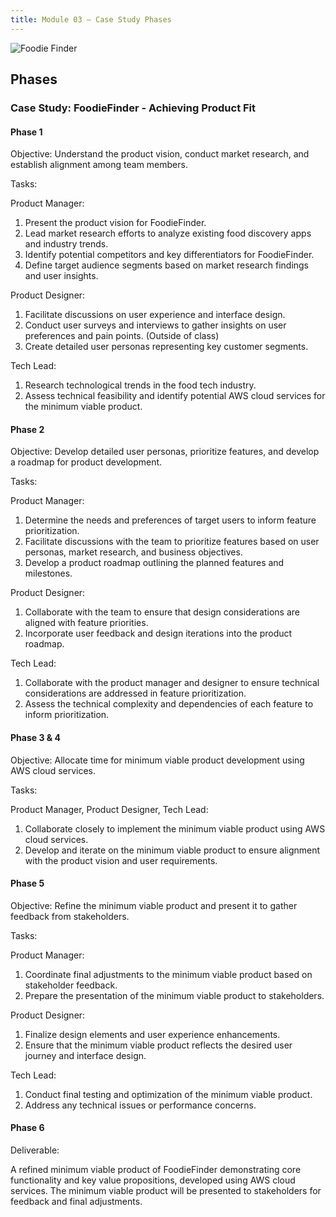```yaml
---
title: Module 03 — Case Study Phases
---
```


![Foodie Finder]({{URLROOT}}/shared/img/foodie-finder.jpg)

## Phases

### Case Study: FoodieFinder - Achieving Product Fit

#### Phase 1

Objective: Understand the product vision, conduct market research, and establish alignment among team members.

Tasks:

Product Manager:

1.  Present the product vision for FoodieFinder.
2.  Lead market research efforts to analyze existing food discovery apps and industry trends.
3.  Identify potential competitors and key differentiators for FoodieFinder.
4.  Define target audience segments based on market research findings and user insights.

Product Designer:

1.  Facilitate discussions on user experience and interface design.
2.  Conduct user surveys and interviews to gather insights on user preferences and pain points. (Outside of class)
3.  Create detailed user personas representing key customer segments.

Tech Lead:

1.  Research technological trends in the food tech industry.
2.  Assess technical feasibility and identify potential AWS cloud services for the minimum viable product.

#### Phase 2

Objective: Develop detailed user personas, prioritize features, and develop a roadmap for product development.

Tasks:

Product Manager:

1.  Determine the needs and preferences of target users to inform feature prioritization.
2.  Facilitate discussions with the team to prioritize features based on user personas, market research, and business objectives.
3.  Develop a product roadmap outlining the planned features and milestones.

Product Designer:

1.  Collaborate with the team to ensure that design considerations are aligned with feature priorities.
2.  Incorporate user feedback and design iterations into the product roadmap.

Tech Lead:

1.  Collaborate with the product manager and designer to ensure technical considerations are addressed in feature prioritization.
2.  Assess the technical complexity and dependencies of each feature to inform prioritization.

#### Phase 3 & 4

Objective: Allocate time for minimum viable product development using AWS cloud services.

Tasks:

Product Manager, Product Designer, Tech Lead:

1.  Collaborate closely to implement the minimum viable product using AWS cloud services.
2.  Develop and iterate on the minimum viable product to ensure alignment with the product vision and user requirements.

#### Phase 5

Objective: Refine the minimum viable product and present it to gather feedback from stakeholders.

Tasks:

Product Manager:

1.  Coordinate final adjustments to the minimum viable product based on stakeholder feedback.
2.  Prepare the presentation of the minimum viable product to stakeholders.

Product Designer:

1.  Finalize design elements and user experience enhancements.
2.  Ensure that the minimum viable product reflects the desired user journey and interface design.

Tech Lead:

1.  Conduct final testing and optimization of the minimum viable product.
2.  Address any technical issues or performance concerns.

#### Phase 6

Deliverable:

A refined minimum viable product of FoodieFinder demonstrating core functionality and key value propositions, developed using AWS cloud services. The minimum viable product will be presented to stakeholders for feedback and final adjustments.






